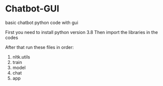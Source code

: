 # Chatbot-GUI
basic chatbot python code with gui


First you need to install python version 3.8
Then import the libraries in the codes

After that run these files in order:
1. nltk.utils
2. train
3. model
4. chat
5. app
